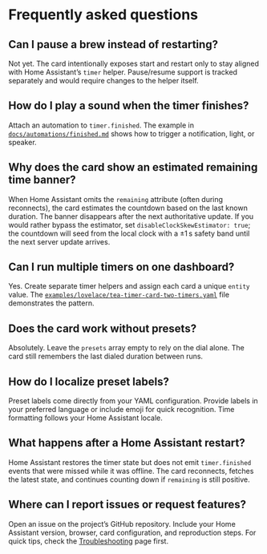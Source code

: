 # Frequently asked questions

## Can I pause a brew instead of restarting?

Not yet. The card intentionally exposes start and restart only to stay aligned with Home Assistant’s
`timer` helper. Pause/resume support is tracked separately and would require changes to the helper
itself.

## How do I play a sound when the timer finishes?

Attach an automation to `timer.finished`. The example in
[`docs/automations/finished.md`](automations/finished.md) shows how to trigger a notification, light,
or speaker.

## Why does the card show an estimated remaining time banner?

When Home Assistant omits the `remaining` attribute (often during reconnects), the card estimates the
countdown based on the last known duration. The banner disappears after the next authoritative
update. If you would rather bypass the estimator, set `disableClockSkewEstimator: true`; the countdown
will seed from the local clock with a ±1 s safety band until the next server update arrives.

## Can I run multiple timers on one dashboard?

Yes. Create separate timer helpers and assign each card a unique `entity` value. The
[`examples/lovelace/tea-timer-card-two-timers.yaml`](../examples/lovelace/tea-timer-card-two-timers.yaml)
file demonstrates the pattern.

## Does the card work without presets?

Absolutely. Leave the `presets` array empty to rely on the dial alone. The card still remembers the
last dialed duration between runs.

## How do I localize preset labels?

Preset labels come directly from your YAML configuration. Provide labels in your preferred language or
include emoji for quick recognition. Time formatting follows your Home Assistant locale.

## What happens after a Home Assistant restart?

Home Assistant restores the timer state but does not emit `timer.finished` events that were missed
while it was offline. The card reconnects, fetches the latest state, and continues counting down if
`remaining` is still positive.

## Where can I report issues or request features?

Open an issue on the project’s GitHub repository. Include your Home Assistant version, browser, card
configuration, and reproduction steps. For quick tips, check the [Troubleshooting](troubleshooting.md)
page first.
